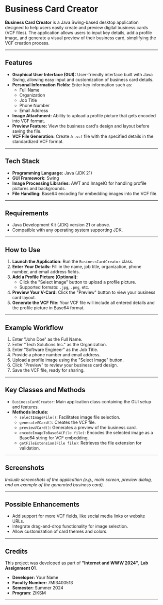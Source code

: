 # Business Card Creator

**Business Card Creator** is a Java Swing-based desktop application designed to help users easily create and preview digital business cards (VCF files). The application allows users to input key details, add a profile image, and generate a visual preview of their business card, simplifying the VCF creation process.

---

## Features

- **Graphical User Interface (GUI):** User-friendly interface built with Java Swing, allowing easy input and customization of business card details.
- **Personal Information Fields:** Enter key information such as:
  - Full Name
  - Organization
  - Job Title
  - Phone Number
  - Email Address
- **Image Attachment:** Ability to upload a profile picture that gets encoded into VCF format.
- **Preview Feature:** View the business card's design and layout before saving the file.
- **VCF File Generation:** Create a `.vcf` file with the specified details in the standardized VCF format.

---

## Tech Stack

- **Programming Language:** Java (JDK 21)
- **GUI Framework:** Swing
- **Image Processing Libraries:** AWT and ImageIO for handling profile pictures and backgrounds.
- **File Handling:** Base64 encoding for embedding images into the VCF file.

---

## Requirements

- Java Development Kit (JDK) version 21 or above.
- Compatible with any operating system supporting JDK.

---

## How to Use

1. **Launch the Application:** Run the `BusinessCardCreator` class.
2. **Enter Your Details:** Fill in the name, job title, organization, phone number, and email address fields.
3. **Add a Profile Picture (Optional):**
   - Click the "Select Image" button to upload a profile picture.
   - Supported formats: `.jpg`, `.png`, etc.
4. **Preview Your V-Card:** Click the "Preview" button to view your business card layout.
5. **Generate the VCF File:** Your VCF file will include all entered details and the profile picture in Base64 format.

---

## Example Workflow

1. Enter "John Doe" as the Full Name.
2. Enter "Tech Solutions Inc." as the Organization.
3. Enter "Software Engineer" as the Job Title.
4. Provide a phone number and email address.
5. Upload a profile image using the "Select Image" button.
6. Click "Preview" to review your business card design.
7. Save the VCF file, ready for sharing.

---

## Key Classes and Methods

- `BusinessCardCreator`: Main application class containing the GUI setup and features.
- **Methods include:**
  - `selectImageFile()`: Facilitates image file selection.
  - `generateVCard()`: Creates the VCF file.
  - `previewVCard()`: Generates a preview of the business card.
  - `encodeImageToBase64(File file)`: Encodes the selected image as a Base64 string for VCF embedding.
  - `getFileExtension(File file)`: Retrieves the file extension for validation.

---

## Screenshots

_Include screenshots of the application (e.g., main screen, preview dialog, and an example of the generated business card)._

---

## Possible Enhancements

- Add support for more VCF fields, like social media links or website URLs.
- Integrate drag-and-drop functionality for image selection.
- Allow customization of card themes and colors.

---

## Credits

This project was developed as part of **"Internet and WWW 2024"**, **Lab Assignment 01**.

- **Developer:** Your Name
- **Faculty Number:** 7MI3400513
- **Semester:** Summer 2024
- **Program:** ZIKSM

---

